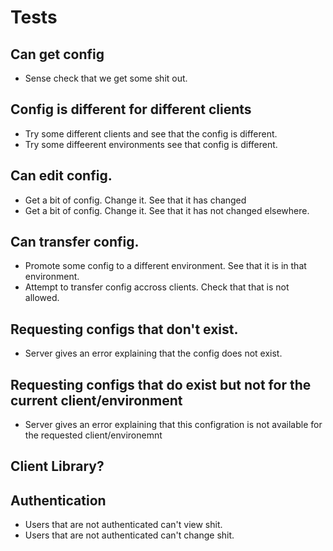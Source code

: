 # Tests

## Can get config

* Sense check that we get some shit out.

## Config is different for different clients

* Try some different clients and see that the config is different.
* Try some diffeerent environments see that config is different.

## Can edit config.

* Get a bit of config. Change it. See that it has changed
* Get a bit of config. Change it. See that it has not changed elsewhere.

## Can transfer config.

* Promote some config to a different environment. See that it is in that environment.
* Attempt to transfer config accross clients. Check that that is not allowed.




## Requesting configs that don't exist.

* Server gives an error explaining that the config does not exist.

## Requesting configs that do exist but not for the current client/environment

* Server gives an error explaining that this configration is not available for the requested client/environemnt


## Client Library?


## Authentication

* Users that are not authenticated can't view shit.
* Users that are not authenticated can't change shit.
